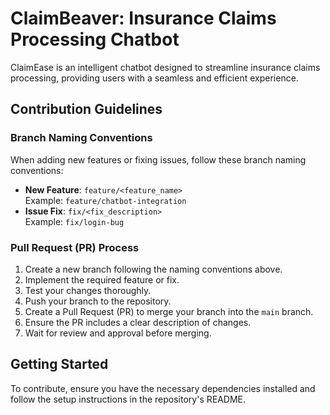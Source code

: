 # ClaimBeaver: Insurance Claims Processing Chatbot

ClaimEase is an intelligent chatbot designed to streamline insurance claims processing, providing users with a seamless and efficient experience.

## Contribution Guidelines

### Branch Naming Conventions

When adding new features or fixing issues, follow these branch naming conventions:

- **New Feature**: `feature/<feature_name>`  
  Example: `feature/chatbot-integration`
- **Issue Fix**: `fix/<fix_description>`  
  Example: `fix/login-bug`

### Pull Request (PR) Process

1. Create a new branch following the naming conventions above.
2. Implement the required feature or fix.
3. Test your changes thoroughly.
4. Push your branch to the repository.
5. Create a Pull Request (PR) to merge your branch into the `main` branch.
6. Ensure the PR includes a clear description of changes.
7. Wait for review and approval before merging.

## Getting Started

To contribute, ensure you have the necessary dependencies installed and follow the setup instructions in the repository's README.
